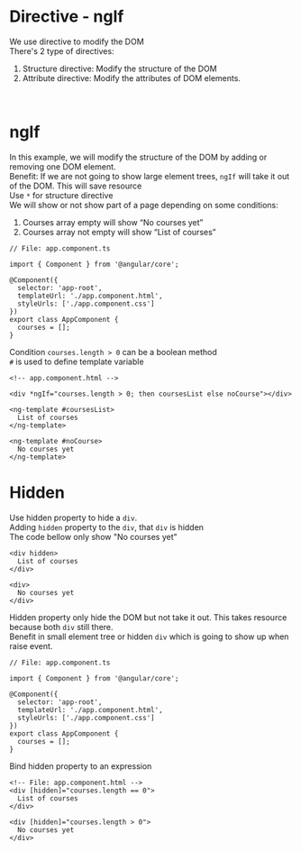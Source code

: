 # Directive - ngIf
We use directive to modify the DOM<br>
There's 2 type of directives:
1. Structure directive: Modify the structure of the DOM
2. Attribute directive: Modify the attributes of DOM elements.
<br>

# ngIf
In this example, we will modify the structure of the DOM by adding or removing one DOM element.<br>
Benefit: If we are not going to show large element trees, ```ngIf``` will take it out of the DOM. This will save resource<br>
Use ```*``` for structure directive<br>
We will show or not show part of a page depending on some conditions:<br>
1. Courses array empty will show “No courses yet”<br>
2. Courses array not empty will show “List of courses”


```
// File: app.component.ts

import { Component } from '@angular/core';

@Component({
  selector: 'app-root',
  templateUrl: './app.component.html',
  styleUrls: ['./app.component.css']
})
export class AppComponent {
  courses = [];
}
```

Condition ```courses.length > 0``` can be a boolean method<br>
```#``` is used to define template variable
```
<!-- app.component.html -->

<div *ngIf="courses.length > 0; then coursesList else noCourse"></div>

<ng-template #coursesList>
  List of courses
</ng-template>

<ng-template #noCourse>
  No courses yet
</ng-template>
```

# Hidden
Use hidden property to hide a ```div```.<br>
Adding ```hidden``` property to the ```div```, that ```div``` is hidden <br>
The code bellow only show "No courses yet"
```
<div hidden>
  List of courses
</div>

<div>
  No courses yet
</div>
```

Hidden property only hide the DOM but not take it out. This takes resource because both ```div``` still there.<br>
Benefit in small element tree or hidden ```div``` which is going to show up when raise event.

```
// File: app.component.ts

import { Component } from '@angular/core';

@Component({
  selector: 'app-root',
  templateUrl: './app.component.html',
  styleUrls: ['./app.component.css']
})
export class AppComponent {
  courses = [];
}
```
Bind hidden property to an expression
```
<!-- File: app.component.html -->
<div [hidden]="courses.length == 0">
  List of courses
</div>

<div [hidden]="courses.length > 0">
  No courses yet
</div>

```
